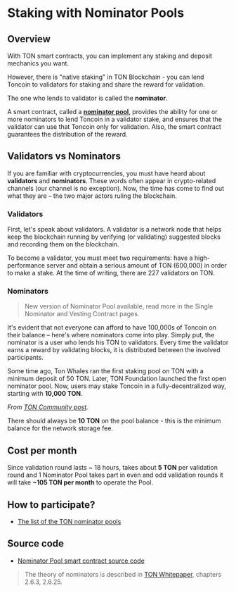 # Staking with Nominator Pools

## Overview 

With TON smart contracts, you can implement any staking and deposit mechanics you want.

However, there is "native staking" in TON Blockchain - you can lend Toncoin to validators for staking and share the reward for validation.

The one who lends to validator is called the **nominator**.

A smart contract, called a [**nominator pool**](https://docs.ton.org/v3/documentation/smart-contracts/contracts-specs/nominator-pool), provides the ability for one or more nominators to lend Toncoin in a validator stake, and ensures that the validator can use that Toncoin only for validation. Also, the smart contract guarantees the distribution of the reward.


## Validators vs Nominators

If you are familiar with cryptocurrencies, you must have heard about **validators** and **nominators**. These words often appear in crypto-related channels (our channel is no exception). Now, the time has come to find out what they are – the two major actors ruling the blockchain.

### Validators

First, let's speak about validators. A validator is a network node that helps keep the blockchain running by verifying (or validating) suggested blocks and recording them on the blockchain.

To become a validator, you must meet two requirements: have a high-performance server and obtain a serious amount of TON (600,000) in order to make a stake. At the time of writing, there are 227 validators on TON.

### Nominators

> New version of Nominator Pool available, read more in the Single Nominator and Vesting Contract pages.

It's evident that not everyone can afford to have 100,000s of Toncoin on their balance – here's where nominators come into play. Simply put, the nominator is a user who lends his TON to validators. Every time the validator earns a reward by validating blocks, it is distributed between the involved participants.

Some time ago, Ton Whales ran the first staking pool on TON with a minimum deposit of 50 TON. Later, TON Foundation launched the first open nominator pool. Now, users may stake Toncoin in a fully-decentralized way, starting with **10,000 TON**.

_From [TON Community post](https://t.me/toncoin/543)._

There should always be **10 TON** on the pool balance - this is the minimum balance for the network storage fee.

## Cost per month

Since validation round lasts ~ 18 hours, takes about **5 TON** per validation round and 1 Nominator Pool takes part in even and odd validation rounds it will take **~105 TON per month** to operate the Pool.

## How to participate?

* [The list of the TON nominator pools](https://tonvalidators.org/)

## Source code

* [Nominator Pool smart contract source code](https://github.com/ton-blockchain/nominator-pool)

> The theory of nominators is described in [TON Whitepaper](https://docs.ton.org/ton.pdf), chapters 2.6.3, 2.6.25.
